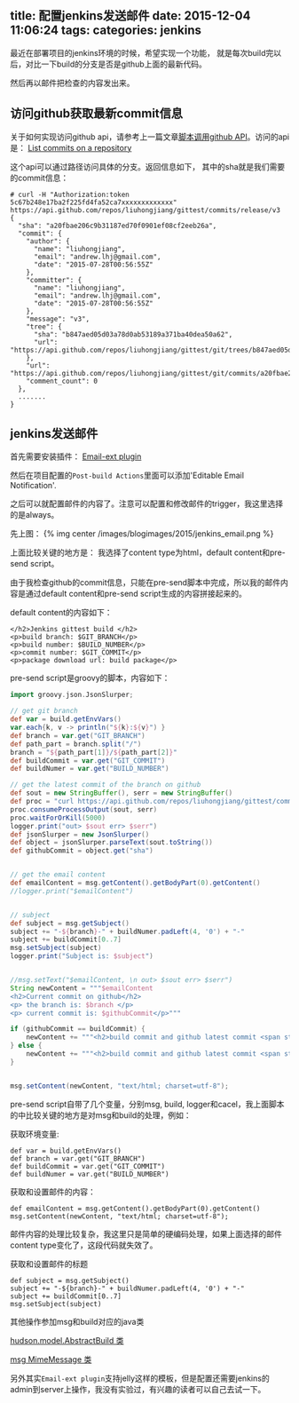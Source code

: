 title: 配置jenkins发送邮件
date: 2015-12-04 11:06:24
tags:
categories: jenkins
---

最近在部署项目的jenkins环境的时候，希望实现一个功能， 就是每次build完以后，对比一下build的分支是否是github上面的最新代码。

然后再以邮件把检查的内容发出来。

## 访问github获取最新commit信息

关于如何实现访问github api，请参考上一篇文章[脚本调用github API](/2015/12/04/calling-github-api/)。访问的api是： [List commits on a repository](https://developer.github.com/v3/repos/commits/#list-commits-on-a-repository)

这个api可以通过路径访问具体的分支。返回信息如下， 其中的sha就是我们需要的commit信息：

```
# curl -H "Authorization:token 5c67b248e17ba2f225fd4fa52ca7xxxxxxxxxxxxx" https://api.github.com/repos/liuhongjiang/gittest/commits/release/v3
{
  "sha": "a20fbae206c9b31187ed70f0901ef08cf2eeb26a",
  "commit": {
    "author": {
      "name": "liuhongjiang",
      "email": "andrew.lhj@gmail.com",
      "date": "2015-07-28T00:56:55Z"
    },
    "committer": {
      "name": "liuhongjiang",
      "email": "andrew.lhj@gmail.com",
      "date": "2015-07-28T00:56:55Z"
    },
    "message": "v3",
    "tree": {
      "sha": "b847aed05d03a78d0ab53189a371ba40dea50a62",
      "url": "https://api.github.com/repos/liuhongjiang/gittest/git/trees/b847aed05d03a78d0ab53189a371ba40dea50a62"
    },
    "url": "https://api.github.com/repos/liuhongjiang/gittest/git/commits/a20fbae206c9b31187ed70f0901ef08cf2eeb26a",
    "comment_count": 0
  },
  .......
}
```

<!--more-->

## jenkins发送邮件

首先需要安装插件： [Email-ext plugin](https://wiki.jenkins-ci.org/display/JENKINS/Email-ext+plugin)

然后在项目配置的`Post-build Actions`里面可以添加'Editable Email Notification'.

之后可以就配置邮件的内容了。注意可以配置和修改邮件的trigger，我这里选择的是always。

先上图：
{% img center /images/blogimages/2015/jenkins_email.png %}


上面比较关键的地方是： 我选择了content type为html，default content和pre-send script。

由于我检查github的commit信息，只能在pre-send脚本中完成，所以我的邮件内容是通过default content和pre-send script生成的内容拼接起来的。

default content的内容如下：
```
</h2>Jenkins gittest build </h2>
<p>build branch: $GIT_BRANCH</p>
<p>build number: $BUILD_NUMBER</p>
<p>commit number: $GIT_COMMIT</p>
<p>package download url: build package</p>
```

pre-send script是groovy的脚本，内容如下：

```groovy
import groovy.json.JsonSlurper;

// get git branch
def var = build.getEnvVars()
var.each{k, v -> println("${k}:${v}") }
def branch = var.get("GIT_BRANCH")
def path_part = branch.split("/")
branch = "${path_part[1]}/${path_part[2]}"
def buildCommit = var.get("GIT_COMMIT")
def buildNumer = var.get("BUILD_NUMBER")

// get the latest commit of the branch on github
def sout = new StringBuffer(), serr = new StringBuffer()
def proc = "curl https://api.github.com/repos/liuhongjiang/gittest/commits/${branch}?access_token=5c67b248e17ba2f225fd4fa5xxxxxxxxxxx".execute()
proc.consumeProcessOutput(sout, serr)
proc.waitForOrKill(5000)
logger.print("out> $sout err> $serr")
def jsonSlurper = new JsonSlurper()
def object = jsonSlurper.parseText(sout.toString())
def githubCommit = object.get("sha")


// get the email content
def emailContent = msg.getContent().getBodyPart(0).getContent()
//logger.print("$emailContent")


// subject
def subject = msg.getSubject()
subject += "-${branch}-" + buildNumer.padLeft(4, '0') + "-"
subject += buildCommit[0..7]
msg.setSubject(subject)
logger.print("Subject is: $subject")


//msg.setText("$emailContent, \n out> $sout err> $serr")
String newContent = """$emailContent
<h2>Current commit on github</h2>
<p> the branch is: $branch </p>
<p> current commit is: $githubCommit</p>"""

if (githubCommit == buildCommit) {
	newContent += """<h2>build commit and github latest commit <span style="color:green;font-weight: bold;">Match</span></h2>"""
} else {
	newContent += """<h2>build commit and github latest commit <span style="color:red;font-weight: bold;">Don't Match</span></h2>"""
}


msg.setContent(newContent, "text/html; charset=utf-8");
```

pre-send script自带了几个变量，分别msg, build, logger和cacel，我上面脚本的中比较关键的地方是对msg和build的处理，例如：

获取环境变量:
```
def var = build.getEnvVars()
def branch = var.get("GIT_BRANCH")
def buildCommit = var.get("GIT_COMMIT")
def buildNumer = var.get("BUILD_NUMBER")
```

获取和设置邮件的内容：
```
def emailContent = msg.getContent().getBodyPart(0).getContent()
msg.setContent(newContent, "text/html; charset=utf-8");
```

邮件内容的处理比较复杂，我这里只是简单的硬编码处理，如果上面选择的邮件content type变化了，这段代码就失效了。

获取和设置邮件的标题
```
def subject = msg.getSubject()
subject += "-${branch}-" + buildNumer.padLeft(4, '0') + "-"
subject += buildCommit[0..7]
msg.setSubject(subject)
```

其他操作参加msg和build对应的java类

[hudson.model.AbstractBuild 类](http://javadoc.jenkins-ci.org/hudson/model/AbstractBuild.html)

[msg MimeMessage 类](https://docs.oracle.com/javaee/6/api/javax/mail/internet/MimeMessage.html)

另外其实`Email-ext plugin`支持jelly这样的模板，但是配置还需要jenkins的admin到server上操作，我没有实验过，有兴趣的读者可以自己去试一下。
